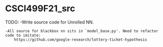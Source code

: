 # CSCI499F21_src

TODO:
	-Write source code for Unrolled NN.

	-All source for blackbox nn sits in `model_base.py'. Need to refactor code to imitate:
		https://github.com/google-research/lottery-ticket-hypothesis

